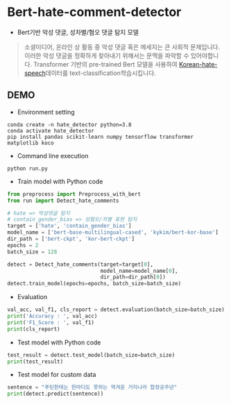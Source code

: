 # Bert-hate-comment-detector
- Bert기반 악성 댓글, 성차별/혐오 댓글 탐지 모델
> 소셜미디어, 온라인 상 활동 중 악성 댓글 혹은 메세지는 큰 사회적 문제입니다.
> 이러한 악성 댓글을 정확하게 찾아내기 위해서는 문맥을 파악할 수 있어야합니다.
> Transformer 기반의 pre-trained Bert 모델을 사용하여 [Korean-hate-speech](https://github.com/kocohub/korean-hate-speech)데이터를 text-classification학습시킵니다.

## DEMO
- Environment setting
```
conda create -n hate_detector python=3.8
conda activate hate_detector
pip install pandas scikit-learn numpy tensorflow transformer matplotlib koco
```
- Command line execution
```
python run.py
```

- Train model with Python code
```python
from preprocess import Preprocess_with_bert
from run import Detect_hate_comments

# hate => 악성댓글 탐지
# contain_gender_bias => 성혐오/차별 표현 탐지
target = ['hate', 'contain_gender_bias']
model_name = ['bert-base-multilingual-cased', 'kykim/bert-kor-base']
dir_path = ['bert-ckpt', 'kor-bert-ckpt']
epochs = 2
batch_size = 128

detect = Detect_hate_comments(target=target[0], 
                              model_name=model_name[0], 
                              dir_path=dir_path[0])
detect.train_model(epochs=epochs, batch_size=batch_size)
```

- Evaluation
```python
val_acc, val_f1, cls_report = detect.evaluation(batch_size=batch_size)
print('Accuracy : ', val_acc)
print('F1_Score : ', val_f1)
print(cls_report)
```

- Test model with Python code
```python
test_result = detect.test_model(batch_size=batch_size)
print(test_result)
```

- Test model for custom data
```python
sentence = "푸틴한테는 한마디도 못하는 역겨운 거지나라 합정공주년"
print(detect.predict(sentence))
```